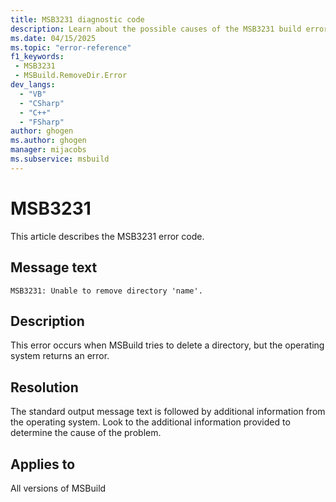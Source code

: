 ```yaml
---
title: MSB3231 diagnostic code
description: Learn about the possible causes of the MSB3231 build error and get troubleshooting tips.
ms.date: 04/15/2025
ms.topic: "error-reference"
f1_keywords:
 - MSB3231
 - MSBuild.RemoveDir.Error
dev_langs:
  - "VB"
  - "CSharp"
  - "C++"
  - "FSharp"
author: ghogen
ms.author: ghogen
manager: mijacobs
ms.subservice: msbuild
---
```

# MSB3231

This article describes the MSB3231 error code.

## Message text

`MSB3231: Unable to remove directory 'name'.`

## Description

This error occurs when MSBuild tries to delete a directory, but the operating system returns an error.

## Resolution

The standard output message text is followed by additional information from the operating system. Look to the additional information provided to determine the cause of the problem.

## Applies to

All versions of MSBuild